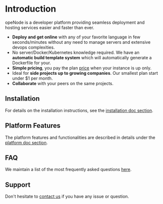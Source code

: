 # Introduction

opeNode is a developer platform providing seamless deployment and hosting services
easier and faster than ever. 

- **Deploy and get online** with any of your favorite language in few seconds/minutes without
any need to manage servers and extensive devops complexities.
- No server/Docker/Kubernetes knowledge required. We have an **automatic build template system** which will automatically generate a Dockerfile for your.
- **Simple pricing**, you pay the plan [price](/pricing) when your instance is up only.
- Ideal for **side projects up to growing companies**. Our smallest plan start under $1
per month.
- **Collaborate** with your peers on the same projects.

## Installation

For details on the installation instructions, see the 
[installation doc section](/docs/installation/index.md).

## Platform Features

The platform features and functionalities are described in details under the
[platform doc section](/docs/platform/index.md).

## FAQ

We maintain a list of the most frequently asked questions [here](/faq).

## Support

Don't hesitate to [contact us](/support) if you have any issue or question.